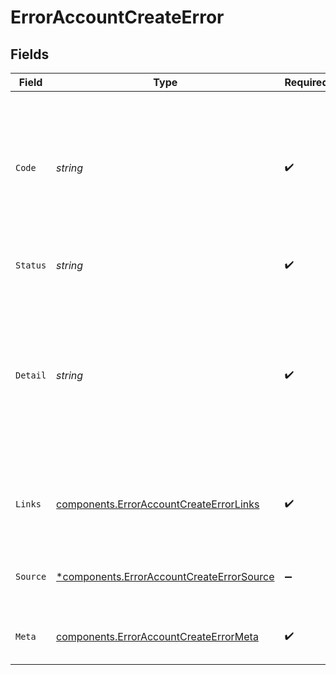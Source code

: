 # ErrorAccountCreateError


## Fields

| Field                                                                                                                                      | Type                                                                                                                                       | Required                                                                                                                                   | Description                                                                                                                                | Example                                                                                                                                    |
| ------------------------------------------------------------------------------------------------------------------------------------------ | ------------------------------------------------------------------------------------------------------------------------------------------ | ------------------------------------------------------------------------------------------------------------------------------------------ | ------------------------------------------------------------------------------------------------------------------------------------------ | ------------------------------------------------------------------------------------------------------------------------------------------ |
| `Code`                                                                                                                                     | *string*                                                                                                                                   | :heavy_check_mark:                                                                                                                         | A code that indicates what went wrong. Please consider this an open enum, where new codes may be added over time.                          |                                                                                                                                            |
| `Status`                                                                                                                                   | *string*                                                                                                                                   | :heavy_check_mark:                                                                                                                         | The HTTP status code for the error.                                                                                                        | 400                                                                                                                                        |
| `Detail`                                                                                                                                   | *string*                                                                                                                                   | :heavy_check_mark:                                                                                                                         | A message that explains the meaning of the error code. Developers are advised not to make programmatic use of this value, as it may change | The request failed because it was not in the correct format or did not contain valid data.                                                 |
| `Links`                                                                                                                                    | [components.ErrorAccountCreateErrorLinks](../../models/components/erroraccountcreateerrorlinks.md)                                         | :heavy_check_mark:                                                                                                                         | A list of links to resources that may be helpful in resolving the error.                                                                   |                                                                                                                                            |
| `Source`                                                                                                                                   | [*components.ErrorAccountCreateErrorSource](../../models/components/erroraccountcreateerrorsource.md)                                      | :heavy_minus_sign:                                                                                                                         | Location in the request that may have caused the error.                                                                                    |                                                                                                                                            |
| `Meta`                                                                                                                                     | [components.ErrorAccountCreateErrorMeta](../../models/components/erroraccountcreateerrormeta.md)                                           | :heavy_check_mark:                                                                                                                         | Additional information about the error.                                                                                                    |                                                                                                                                            |